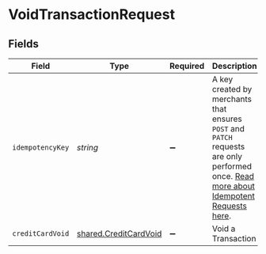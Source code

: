 # VoidTransactionRequest


## Fields

| Field                                                                                                                                                                         | Type                                                                                                                                                                          | Required                                                                                                                                                                      | Description                                                                                                                                                                   |
| ----------------------------------------------------------------------------------------------------------------------------------------------------------------------------- | ----------------------------------------------------------------------------------------------------------------------------------------------------------------------------- | ----------------------------------------------------------------------------------------------------------------------------------------------------------------------------- | ----------------------------------------------------------------------------------------------------------------------------------------------------------------------------- |
| `idempotencyKey`                                                                                                                                                              | *string*                                                                                                                                                                      | :heavy_minus_sign:                                                                                                                                                            | A key created by merchants that ensures `POST` and `PATCH` requests are only performed once. [Read more about Idempotent Requests here](/developers/references/idempotency/). |
| `creditCardVoid`                                                                                                                                                              | [shared.CreditCardVoid](../../models/shared/creditcardvoid.md)                                                                                                                | :heavy_minus_sign:                                                                                                                                                            | Void a Transaction                                                                                                                                                            |